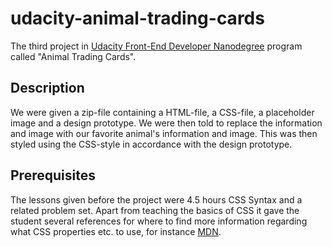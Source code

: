 # udacity-animal-trading-cards
The third project in [Udacity Front-End Developer Nanodegree](https://www.udacity.com/course/front-end-web-developer-nanodegree--nd001) program called "Animal Trading Cards".

## Description
We were given a zip-file containing a HTML-file, a CSS-file, a placeholder image and a design prototype. We were then told to replace the information and image with our favorite animal's information and image. This was then styled using the CSS-style in accordance with the design prototype. 

## Prerequisites
The lessons given before the project were 4.5 hours CSS Syntax and a related problem set. Apart from teaching the basics of CSS it gave the student several references for where to find more information regarding what CSS properties etc. to use, for instance [MDN](https://developer.mozilla.org/en-US/docs/Web/CSS/Reference).
